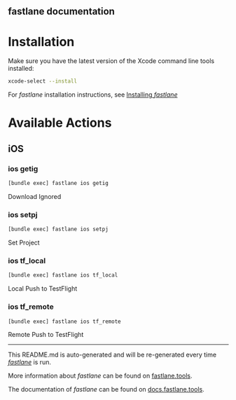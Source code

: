 fastlane documentation
----

# Installation

Make sure you have the latest version of the Xcode command line tools installed:

```sh
xcode-select --install
```

For _fastlane_ installation instructions, see [Installing _fastlane_](https://docs.fastlane.tools/#installing-fastlane)

# Available Actions

## iOS

### ios getig

```sh
[bundle exec] fastlane ios getig
```

Download Ignored

### ios setpj

```sh
[bundle exec] fastlane ios setpj
```

Set Project

### ios tf_local

```sh
[bundle exec] fastlane ios tf_local
```

Local Push to TestFlight

### ios tf_remote

```sh
[bundle exec] fastlane ios tf_remote
```

Remote Push to TestFlight

----

This README.md is auto-generated and will be re-generated every time [_fastlane_](https://fastlane.tools) is run.

More information about _fastlane_ can be found on [fastlane.tools](https://fastlane.tools).

The documentation of _fastlane_ can be found on [docs.fastlane.tools](https://docs.fastlane.tools).
